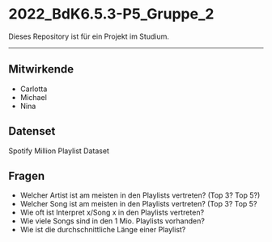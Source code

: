 # 2022_BdK6.5.3-P5_Gruppe_2
Dieses Repository ist für ein Projekt im Studium.

---
## Mitwirkende
- Carlotta
- Michael
- Nina
## Datenset
Spotify Million Playlist Dataset
## Fragen
- Welcher Artist ist am meisten in den Playlists vertreten? (Top 3? Top 5?)
- Welcher Song ist am meisten in den Playlists vertreten? (Top 3? Top 5?
- Wie oft ist Interpret x/Song x in den Playlists vertreten?
- Wie viele Songs sind in den 1 Mio. Playlists vorhanden?
- Wie ist die durchschnittliche Länge einer Playlist?
